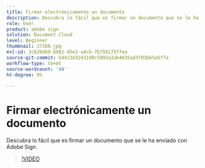 ```yaml
---
title: Firmar electrónicamente un documento
description: Descubra lo fácil que es firmar un documento que se le ha enviado con Adobe Sign
role: User
product: adobe sign
solution: Document Cloud
level: Beginner
thumbnail: 17360.jpg
exl-id: 3c626d69-b982-45e3-a4cb-7b758175ffea
source-git-commit: b4413d3243190c5892a3ab4635ad3f03bb5a5f7a
workflow-type: tm+mt
source-wordcount: '44'
ht-degree: 0%

---
```


# Firmar electrónicamente un documento

Descubra lo fácil que es firmar un documento que se le ha enviado con Adobe Sign.

>[!VIDEO](https://video.tv.adobe.com/v/17360?hidetitle=true)
